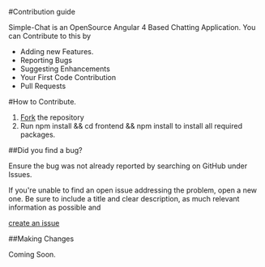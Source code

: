 #Contribution guide

Simple-Chat is an OpenSource Angular 4 Based Chatting Application. You can Contribute to this by

  * Adding new Features.
  * Reporting Bugs
  * Suggesting Enhancements
  * Your First Code Contribution
  * Pull Requests
  
#How to Contribute.

1. [Fork](https://github.com/mbrandau/simple-chat/fork) the repository
2. Run npm install && cd frontend && npm install to install all required packages.

##Did you find a bug?

Ensure the bug was not already reported by searching on GitHub under Issues.

If you're unable to find an open issue addressing the problem, open a new one. Be sure to include a title and clear description, as much relevant information as possible and 

[create an issue](https://github.com/mbrandau/simple-chat/issues/new)

##Making Changes

Coming Soon.

